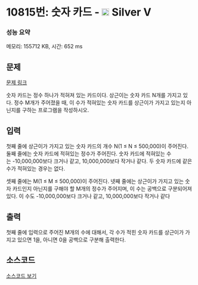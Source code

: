 # 10815번: 숫자 카드 - <img src="https://static.solved.ac/tier_small/6.svg" style="height:20px" /> Silver V

<!-- performance -->
### 성능 요약
메모리: 155712 KB, 시간: 652 ms
<!-- end -->

## 문제

[문제 링크](https://boj.kr/10815)

<p>숫자 카드는 정수 하나가 적혀져 있는 카드이다. 상근이는 숫자 카드 N개를 가지고 있다.&nbsp;정수 M개가 주어졌을 때, 이 수가 적혀있는 숫자 카드를 상근이가 가지고 있는지 아닌지를 구하는 프로그램을 작성하시오.</p>

## 입력

<p>첫째 줄에 상근이가 가지고 있는 숫자 카드의 개수 N(1 ≤ N ≤ 500,000)이 주어진다. 둘째 줄에는 숫자 카드에 적혀있는 정수가 주어진다. 숫자 카드에 적혀있는 수는&nbsp;-10,000,000보다 크거나 같고, 10,000,000보다 작거나 같다. 두 숫자&nbsp;카드에 같은 수가 적혀있는 경우는 없다.</p>

<p>셋째 줄에는 M(1 ≤ M ≤ 500,000)이 주어진다. 넷째 줄에는 상근이가 가지고 있는 숫자 카드인지 아닌지를 구해야 할 M개의 정수가 주어지며, 이 수는 공백으로 구분되어져 있다. 이 수도&nbsp;-10,000,000보다 크거나 같고, 10,000,000보다 작거나 같다</p>

## 출력

<p>첫째 줄에 입력으로 주어진 M개의 수에 대해서, 각&nbsp;수가 적힌 숫자 카드를&nbsp;상근이가 가지고 있으면 1을, 아니면 0을 공백으로 구분해 출력한다.</p>

## 소스코드

[소스코드 보기](숫자%20카드.js)